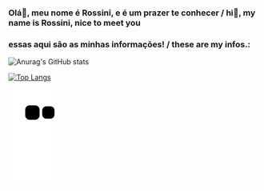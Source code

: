 ### Olá👋, meu nome é Rossini, e é um prazer te conhecer / hi👋, my name is Rossini, nice to meet you
### essas aqui são as minhas informações! / these are my infos.:
![Anurag's GitHub stats](https://github-readme-stats.vercel.app/api?username=rossiniroberto52&show_icons=true&theme=tokyonight) <br/>

[![Top Langs](https://github-readme-stats.vercel.app/api/top-langs/?username=rossiniroberto52&layout=compact&theme=tokyonight)](https://github.com/anuraghazra/github-readme-stats) <br/>

![snake gif](https://github.com/rossiniroberto52/rossiniroberto52/blob/output/github-contribution-grid-snake.svg)
